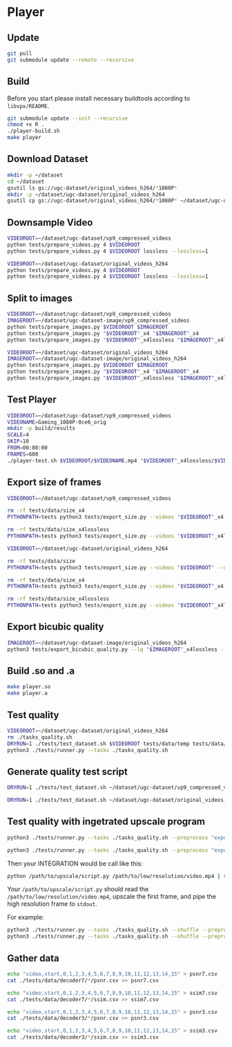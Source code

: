 # Player

## Update

```sh
git pull
git submodule update --remote --recursive
```

## Build

Before you start please install necessary buildtools according to `libvpx/README`.

```sh
git submodule update --init --recursive
chmod +x R .
./player-build.sh
make player
```

## Download Dataset

```sh
mkdir -p ~/dataset
cd ~/dataset
gsutil ls gs://ugc-dataset/original_videos_h264/*1080P*
mkdir -p ~/dataset/ugc-dataset/original_videos_h264
gsutil cp gs://ugc-dataset/original_videos_h264/*1080P* ~/dataset/ugc-dataset/original_videos_h264
```

## Downsample Video

```sh
VIDEOROOT=~/dataset/ugc-dataset/vp9_compressed_videos
python tests/prepare_videos.py 4 $VIDEOROOT
python tests/prepare_videos.py 4 $VIDEOROOT lossless --lossless=1
```

```sh
VIDEOROOT=~/dataset/ugc-dataset/original_videos_h264
python tests/prepare_videos.py 4 $VIDEOROOT
python tests/prepare_videos.py 4 $VIDEOROOT lossless --lossless=1
```

## Split to images

```sh
VIDEOROOT=~/dataset/ugc-dataset/vp9_compressed_videos
IMAGEROOT=~/dataset/ugc-dataset-image/vp9_compressed_videos
python tests/prepare_images.py $VIDEOROOT $IMAGEROOT
python tests/prepare_images.py "$VIDEOROOT"_x4 "$IMAGEROOT"_x4
python tests/prepare_images.py "$VIDEOROOT"_x4lossless "$IMAGEROOT"_x4lossless
```

```sh
VIDEOROOT=~/dataset/ugc-dataset/original_videos_h264
IMAGEROOT=~/dataset/ugc-dataset-image/original_videos_h264
python tests/prepare_images.py $VIDEOROOT $IMAGEROOT
python tests/prepare_images.py "$VIDEOROOT"_x4 "$IMAGEROOT"_x4
python tests/prepare_images.py "$VIDEOROOT"_x4lossless "$IMAGEROOT"_x4lossless
```

## Test Player

```sh
VIDEOROOT=~/dataset/ugc-dataset/vp9_compressed_videos
VIDEONAME=Gaming_1080P-0ce6_orig
mkdir -p build/results
SCALE=4
SKIP=10
FROM=00:00:00
FRAMES=600
./player-test.sh $VIDEOROOT/$VIDEONAME.mp4 "$VIDEOROOT"_x4lossless/$VIDEONAME.ivf build/results/$VIDEONAME.mp4 $SCALE $SKIP $FROM $FRAMES
```

## Export size of frames

```sh
VIDEOROOT=~/dataset/ugc-dataset/vp9_compressed_videos

rm -rf tests/data/size_x4
PYTHONPATH=tests python3 tests/export_size.py --videos "$VIDEOROOT"_x4 --datadir tests/data/size_x4

rm -rf tests/data/size_x4lossless
PYTHONPATH=tests python3 tests/export_size.py --videos "$VIDEOROOT"_x4lossless --datadir tests/data/size_x4lossless
```

```sh
VIDEOROOT=~/dataset/ugc-dataset/original_videos_h264

rm -rf tests/data/size
PYTHONPATH=tests python3 tests/export_size.py --videos "$VIDEOROOT" --datadir tests/data/size

rm -rf tests/data/size_x4
PYTHONPATH=tests python3 tests/export_size.py --videos "$VIDEOROOT"_x4 --datadir tests/data/size_x4

rm -rf tests/data/size_x4lossless
PYTHONPATH=tests python3 tests/export_size.py --videos "$VIDEOROOT"_x4lossless --datadir tests/data/size_x4lossless
```

## Export bicubic quality

```sh
IMAGEROOT=~/dataset/ugc-dataset-image/original_videos_h264
python3 tests/export_bicubic_quality.py --lq "$IMAGEROOT"_x4lossless --gt "$IMAGEROOT" --datadir tests/data/bicubic_x4lossless
```

## Build .so and .a

```sh
make player.so
make player.a
```

## Test quality

```sh
VIDEOROOT=~/dataset/ugc-dataset/original_videos_h264
rm ./tasks_quality.sh
DRYRUN=1 ./tests/test_dataset.sh $VIDEOROOT tests/data/temp tests/data/temp 4 16 > ./tasks_quality.sh
python3 ./tests/runner.py --tasks ./tasks_quality.sh
```

## Generate quality test script

```sh
DRYRUN=1 ./tests/test_dataset.sh ~/dataset/ugc-dataset/vp9_compressed_videos tests/data/temp tests/data/temp 4 16 > ./tasks_quality.sh
```

```sh
DRYRUN=1 ./tests/test_dataset.sh ~/dataset/ugc-dataset/original_videos_h264 tests/data/temp tests/data/temp 4 16 > ./tasks_quality.sh
```

## Test quality with ingetrated upscale program

```sh
python3 ./tests/runner.py --tasks ./tasks_quality.sh --preprocess "export INTEGRATION='python ./tests/integrate_sr.py ~/dataset/ugc-dataset-image/vp9_compressed_videos'"
```

```sh
python3 ./tests/runner.py --tasks ./tasks_quality.sh --preprocess "export INTEGRATION='python ./tests/integrate_sr.py ~/dataset/ugc-dataset-image/original_videos_h264'"
```

Then your INTEGRATION would be call like this:

```sh
python /path/to/upscale/script.py /path/to/low/resolution/video.mp4 | some other operation
```

Your `/path/to/upscale/script.py` should read the `/path/to/low/resolution/video.mp4`, upscale the first frame, and pipe the high resolution frame to `stdout`.

For example:

```sh
python3 ./tests/runner.py --tasks ./tasks_quality.sh --shuffle --preprocess "export INTEGRATION='python ./tests/integrate_sr_rgb.py ~/FrogSR_train/tmp/vrt_test/7' && export NAME=decoder7" --devices 0,1,2,3,0,1,2,3,0,1,2,3,0,1,2,3,0,1,2,3,0,1,2,3,0,1,2,3,0,1,2,3
python3 ./tests/runner.py --tasks ./tasks_quality.sh --shuffle --preprocess "export INTEGRATION='python ./tests/integrate_sr_rgb.py ~/FrogSR_train/tmp/vrt_test/3' && export NAME=decoder3" --devices 4,5,6,7,4,5,6,7,4,5,6,7,4,5,6,7,4,5,6,7,4,5,6,7,4,5,6,7,4,5,6,7
```

## Gather data

```sh
echo "video,start,0,1,2,3,4,5,6,7,8,9,10,11,12,13,14,15" > psnr7.csv
cat ./tests/data/decoder7/*/psnr.csv >> psnr7.csv

echo "video,start,0,1,2,3,4,5,6,7,8,9,10,11,12,13,14,15" > ssim7.csv
cat ./tests/data/decoder7/*/ssim.csv >> ssim7.csv

echo "video,start,0,1,2,3,4,5,6,7,8,9,10,11,12,13,14,15" > psnr3.csv
cat ./tests/data/decoder3/*/psnr.csv >> psnr3.csv

echo "video,start,0,1,2,3,4,5,6,7,8,9,10,11,12,13,14,15" > ssim3.csv
cat ./tests/data/decoder3/*/ssim.csv >> ssim3.csv
```
